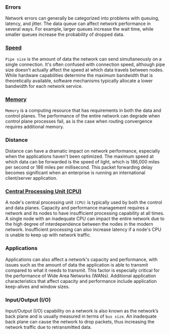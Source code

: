 ### Errors
Network errors can generally be categorized into problems with queuing, latency, and jitter. The data queue can affect network performance in several ways. For example, larger queues increase the wait time, while smaller queues increase the probability of dropped data.

### [Speed](speed.md)
`Pipe size` is the amount of data the network can send simultaneously on a single connection. It's often confused with connection speed, although pipe size doesn't actually affect the speed at which data travels between nodes. While hardware capabilities determine the maximum bandwidth that is theoretically available, software mechanisms typically allocate a lower bandwidth for each network service.

### [Memory](memory.md)
`Memory` is a computing resource that has requirements in both the data and control planes. The performance of the entire network can degrade when control plane processes fail, as is the case when routing convergence requires additional memory.

### Distance
Distance can have a dramatic impact on network performance, especially when the applications haven't been optimized. The maximum speed at which data can be forwarded is the speed of light, which is 186,000 miles per second or 186 miles per millisecond. This packet forwarding delay becomes significant when an enterprise is running an international client/server application.


### [Central Processing Unit (CPU)](cpu.md)
A node's central processing unit `(CPU)` is typically used by both the control and data planes. Capacity and performance management requires a network and its nodes to have insufficient processing capability at all times. A single node with an inadequate CPU can impact the entire network due to the high degree of interdependence between the nodes in the modern network. Insufficient processing can also increase latency if a node's CPU is unable to keep up with network traffic.


### Applications
Applications can also affect a network's capacity and performance, with issues such as the amount of data the application is able to transmit compared to what it needs to transmit. This factor is especially critical for the performance of Wide Area Networks (WANs). Additional application characteristics that affect capacity and performance include application keep-alives and window sizes.

### Input/Output (I/O)
Input/Output (I/O) capability on a network is also known as the network’s back plane and is usually measured in terms of `bus size`. An inadequate back plane can cause the network to drop packets, thus increasing the network traffic due to retransmitted data.
